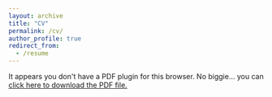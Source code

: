 ```yaml
---
layout: archive
title: "CV"
permalink: /cv/
author_profile: true
redirect_from:
  - /resume
---
```


<!-- Find a copy of my resume [here](../files/resume.pdf){:target="_blank"} -->
<!-- <embed src="{{ site.baseurl }}/files/resume.pdf" width="600" height="700" type='application/pdf'> -->
<object data="{{ site.baseurl }}/files/resume.pdf" type="application/pdf" width="100%" height="100%">
    <p>It appears you don't have a PDF plugin for this browser.
    No biggie... you can <a href=="{{ site.baseurl }}/files/resume.pdf">click here to
    download the PDF file.</a></p>
</object>
